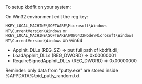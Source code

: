 To setup kbdflt on your system:

On Win32 environment edit the reg key:

`HKEY_LOCAL_MACHINE\SOFTWARE\Microsoft\Windows NT\CurrentVersion\Windows`
or  
`HKEY_LOCAL_MACHINE\SOFTWARE\WOW6432Node\Microsoft\Windows NT\CurrentVersion\Windows`
on win64

* AppInit_DLLs (REG_SZ) => put full path of kbdflt.dll;
* LoadAppInit_DLLs (REG_DWORD) => 0x00000001
* RequireSignedAppInit_DLLs (REG_DWORD) => 0x00000000

Reminder: only data from "putty.exe" are stored inside %APPDATA%\pid_putty_random.txt
